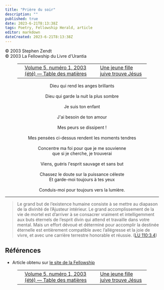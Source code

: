 ```yaml
---
title: "Prière du soir"
description: ""
published: true
date: 2023-6-21T8:13:38Z
tags: Poetry, Fellowship Herald, article
editor: markdown
dateCreated: 2023-6-21T8:13:38Z
---
```


<p class="v-card v-sheet theme--light grey lighten-3 px-2">© 2003 Stephen Zendt<br>© 2003 La Fellowship du Livre d'Urantia</p>
<figure class="table chapter-navigator">
  <table>
    <tbody>
      <tr>
        <td>
        </td>
        <td>
        <a href="/fr/index/articles_herald#volume-5-numéro-1-2003-été">
          <span class="mdi mdi-book-open-variant"></span><span class="pl-2">Volume 5, numéro 1, 2003 (été) — Table des matières</span>
        </a>
        </td>
        <td>
        <a href="/fr/article/Bobbie_Dreier/A_Jewish_Girl_Finds_Jesus">
          <span class="pr-2">Une jeune fille juive trouve Jésus</span><span class="mdi mdi-arrow-right-drop-circle"></span>
        </a>
        </td>
      </tr>
    </tbody>
  </table>
</figure>



<p style="text-align:center;">
Dieu qui rend les anges brillants<br>
<br>
Dieu qui garde la nuit la plus sombre<br>
<br>
Je suis ton enfant<br>
<br>
J'ai besoin de ton amour<br>
<br>
Mes peurs se dissipent !<br>
<br>
Mes pensées ci-dessus rendent les moments tendres<br>
<br>
Concentre ma foi pour que je me souvienne<br>
que si je cherche, je trouverai<br>
<br>
Viens, guéris l'esprit sauvage et sans but<br>
<br>
Chassez le doute sur la puissance céleste<br>
Et garde-moi toujours à tes yeux<br>
<br>
Conduis-moi pour toujours vers la lumière.<br>
</p>

---

> Le grand but de l’existence humaine consiste à se mettre au diapason de la divinité de l’Ajusteur intérieur. Le grand accomplissement de la vie de mortel est d’arriver à se consacrer vraiment et intelligemment aux buts éternels de l’esprit divin qui attend et travaille dans votre mental. Mais un effort dévoué et déterminé pour accomplir la destinée éternelle est entièrement compatible avec l’allégresse et la joie de vivre, et avec une carrière terrestre honorable et réussie. (<a id="a39_483"></a>[LU 110:3.4](/fr/The_Urantia_Book/110#p3_4))

## Références

- Article obtenu sur [le site de la Fellowship](https://urantia-book.org/archive/newsletters/herald/)



<figure class="table chapter-navigator">
  <table>
    <tbody>
      <tr>
        <td>
        </td>
        <td>
        <a href="/fr/index/articles_herald#volume-5-numéro-1-2003-été">
          <span class="mdi mdi-book-open-variant"></span><span class="pl-2">Volume 5, numéro 1, 2003 (été) — Table des matières</span>
        </a>
        </td>
        <td>
        <a href="/fr/article/Bobbie_Dreier/A_Jewish_Girl_Finds_Jesus">
          <span class="pr-2">Une jeune fille juive trouve Jésus</span><span class="mdi mdi-arrow-right-drop-circle"></span>
        </a>
        </td>
      </tr>
    </tbody>
  </table>
</figure>
